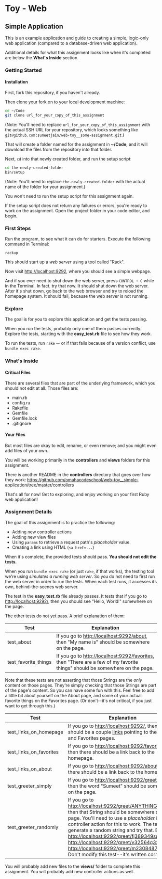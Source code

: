 # Toy - Web

## Simple Application

This is an example application and guide to creating a simple, logic-only web application (compared to a database-driven web application).

Additional details for what this assignment looks like when it's completed are below the **What's Inside** section.

### Getting Started

#### Installation

First, fork this repository, if you haven't already.

Then clone your fork on to your local development machine:

```zsh
cd ~/Code
git clone url_for_your_copy_of_this_assignment
```

(Note: You'll need to replace `url_for_your_copy_of_this_assignment` with the actual SSH URL for your repository, which looks something like `git@github.com:sumeetjain/web-toy__some-assignment.git`.)

That will create a folder named for the assignment in **~/Code**, and it will download the files from the repository into that folder.

Next, `cd` into that newly created folder, and run the setup script:

```zsh
cd the-newly-created-folder
bin/setup
```

(Note: You'll need to replace `the-newly-created-folder` with the actual name of the folder for your assignment.)

You won't need to run the setup script for this assignment again.

If the setup script does not return any failures or errors, you're ready to work on the assignment. Open the project folder in your code editor, and begin.

### First Steps

Run the program, to see what it can do for starters. Execute the following command in Terminal:

`rackup`

This should start up a _web server_ using a tool called "Rack".

Now visit <http://localhost:9292>, where you should see a simple webpage.

And if you ever need to shut down the web server, press `CONTROL + C` while in the Terminal. In fact, try that now. It should shut down the web server. After it's shut down, go back to the web browser and try to reload the homepage
system. It should fail, because the web server is not running.

### Explore

The goal is for you to explore this application and get the tests passing.

When you run the tests, probably only one of them passes currently. Explore the tests, starting with the **easy_test.rb** file to see how they work.

To run the tests, run `rake` -- or if that fails because of a version conflict, use `bundle exec rake`.

### What's Inside

#### Critical Files

There are several files that are part of the underlying framework, which you
should not edit at all. Those files are:

- main.rb
- config.ru
- Rakefile
- Gemfile
- Gemfile.lock
- .gitignore

#### Your Files

But most files are okay to edit, rename, or even remove; and you might even add files of your own.

You will be working primarily in the **controllers** and **views** folders for this assignment.

There is another README in the **controllers** directory that goes over how they work: https://github.com/omahacodeschool/web-toy__simple-application/tree/master/controllers

That's all for now! Get to exploring, and enjoy working on your first Ruby web application!

### Assignment Details

The goal of this assignment is to practice the following:

- Adding new controller actions
- Adding new view files
- Using `params` to retrieve a request path's _placeholder_ value.
- Creating a link using HTML (`<a href=...`)

When it's complete, the provided tests should pass. **You should not edit the tests.**

When you run `bundle exec rake` (or just `rake`, if that works), the testing tool we're using _simulates a running web server_. So you do not need to first run the web server in order to run the tests. When each test runs, it accesses its own, behind-the-scenes web server.

The test in the **easy_test.rb** file already passes. It tests that if you go to <http://localhost:9292/>, then you should see "Hello, World!" somewhere on the page.

The other tests do not yet pass. A brief explanation of them:

Test            | Explanation
--------------- | -------------------------------------------------------------
test_about      | If you go to <http://localhost:9292/about>, then "My name is" should be somewhere on the page.
test_favorite_things | If you go to <http://localhost:9292/favorites>, then "There are a few of my favorite things" should be somewhere on the page.

Note that these tests are not asserting that those Strings are the _only_ content on those pages. They're simply checking that those Strings are part of the page's content. So you can have some fun with this. Feel free to add a little bit about yourself on the About page, and some of your actual favorite things on the Favorites page. (Or don't--it's not critical, if you just want to get through this.)

Test            | Explanation
--------------- | -------------------------------------------------------------
test_links_on_homepage      | If you go to <http://localhost:9292/>, then there should be a couple [links](https://developer.mozilla.org/en-US/docs/Web/Guide/HTML/Hyperlink) pointing to the About and Favorites pages.
test_links_on_favorites | If you go to <http://localhost:9292/favorites>, then there should be a link back to the homepage.
test_links_on_about | If you go to <http://localhost:9292/about>, then there should be a link back to the homepage.
test_greeter_simply | If you go to <http://localhost:9292/greet/Sumeet>, then the word "Sumeet" should be somewhere on the page.
test_greeter_randomly | If you go to <http://localhost:9292/greet/ANYTHING_AT_ALL>, then that String should be somewhere on the page. You'll need to use a _placeholder_ in the controller action for this to work. The test will generate a random string and try that. E.g. <http://localhost:9292/greet/fj389349sduyfd2>, <http://localhost:9292/greet/v32564g3243>, or <http://localhost:9292/greet/m2308487sa33>. Don't modify this test--it's written correctly.

You will probably add new files to the **views/** folder to complete this assignment. You will probably add new controller actions as well.
